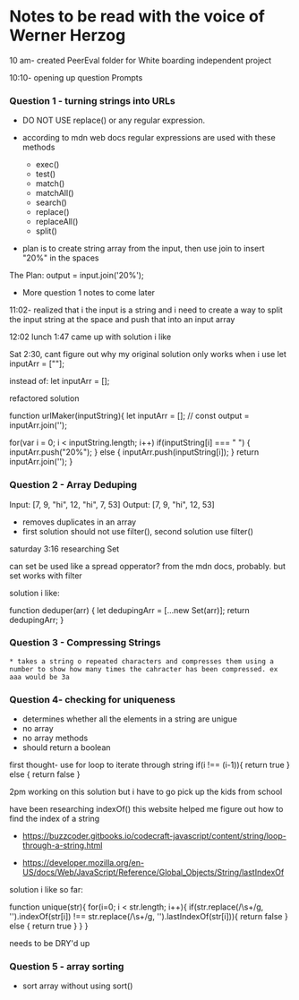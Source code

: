 # Notes to be read with the voice of Werner Herzog

10 am- created PeerEval folder for White boarding independent project

10:10- opening up question Prompts
### Question 1 - turning strings into URLs 
  * DO NOT USE replace() or any regular expression.
  * according to mdn web docs regular expressions are used with these methods 
    * exec()
    * test()
    * match()
    * matchAll()
    * search()
    * replace()
    * replaceAll()
    * split()
  
  * plan is to create string array from the input, then use join to insert "20%" in the spaces

  The Plan:
  output = input.join('20%');

  * More question 1 notes to come later

11:02- realized that i the input is a string and i need to create a way to split the input string at the space and push that into an input array

12:02 lunch
1:47 came up with solution i like

Sat 2:30, cant figure out why my original solution only works when i use 
let inputArr = [""];

instead of:
let inputArr = [];

refactored solution

function urlMaker(inputString){
  let inputArr = [];
  // const output = inputArr.join('');

  for(var i = 0; i < inputString.length; i++)
  if(inputString[i] === " ") {
    inputArr.push("20%");
  } else {
    inputArr.push(inputString[i]);
  } return inputArr.join('');
}

### Question 2 - Array Deduping
Input: [7, 9, "hi", 12, "hi", 7, 53]
Output: [7, 9, "hi", 12, 53]


  * removes duplicates in an array
  * first solution should not use filter(), second solution use filter()

saturday 3:16 researching Set

can set be used like a spread opperator?
from the mdn docs, probably. but set works with filter

solution i like:

function deduper(arr) {
  let dedupingArr = [...new Set(arr)];
  return dedupingArr;
}


### Question 3 - Compressing Strings
    * takes a string o repeated characters and compresses them using a number to show how many times the cahracter has been compressed. ex aaa would be 3a








### Question 4- checking for uniqueness
  * determines whether all the elements in a string are unigue
  * no array
  * no array methods
  * should return a boolean

  first thought- use for loop to iterate through string
    if(i !== (i-1)){
      return true
    } else {
      return false
    }

2pm working on this solution but i have to go pick up the kids from school

have been researching indexOf()
this website helped me figure out how to find the index of a string 
* https://buzzcoder.gitbooks.io/codecraft-javascript/content/string/loop-through-a-string.html 

* https://developer.mozilla.org/en-US/docs/Web/JavaScript/Reference/Global_Objects/String/lastIndexOf

solution i like so far:

function unique(str){
  for(i=0; i < str.length; i++){
    if(str.replace(/\s+/g, '').indexOf(str[i]) !== str.replace(/\s+/g, '').lastIndexOf(str[i])){
      return false
    } else {
      return true
    }
  }
  }

needs to be DRY'd up 

### Question 5 - array sorting
  * sort array without using sort()